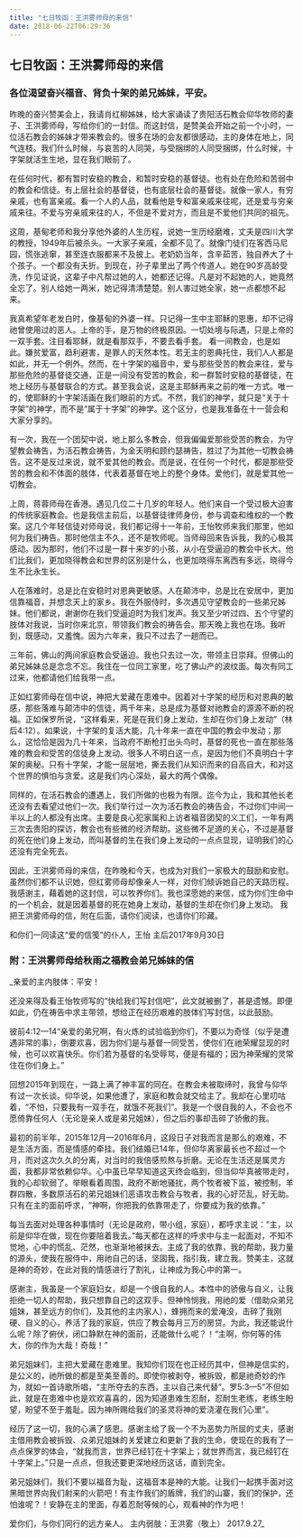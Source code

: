 ```yaml
---
title: "七日牧函：王洪雾师母的来信"
date: 2018-06-22T06:29:36
---
```


## 七日牧函：王洪雾师母的来信


### 各位渴望奋兴福音、背负十架的弟兄姊妹，平安。

   
昨晚的奋兴赞美会上，我请肖红柳姊妹，给大家诵读了贵阳活石教会仰华牧师的妻子、王洪雾师母，写给你们的一封信。而这封信，是赞美会开始之前一个小时，一位活石教会的姊妹才带来教会的。很多在场的会友都很感动，主的身体在地上，同气连枝。我们什么时候，与哀苦的人同哭，与受捆绑的人同受捆绑，什么时候，十字架就活生生地，显在我们眼前了。

在任何时代，都有暂时安稳的教会，和暂时安稳的基督徒。也有处在危险和苦弱中的教会和信徒。有上层社会的基督徒，也有底层社会的基督徒。就像一家人，有穷亲戚，也有富亲戚。看一个人的人品，就看他是专和富亲戚来往呢，还是爱与穷亲戚来往。不爱与穷亲戚来往的人，不但是不爱对方，而且是不爱他们共同的祖先。

这周，基甸老师和我分享他外婆的人生历程，说她一生历经磨难，丈夫是四川大学的教授，1949年后被杀头。一大家子亲戚，全都不见了。就像门徒们在客西马尼园，慌张逃窜，甚至连衣服都来不及披上。老奶奶当年，含辛茹苦，独自养大了十个孩子。一个都没有夭折。到现在，孙子辈里出了两个传道人。她在90岁高龄受洗，作见证说，这辈子中凡帮过她的人，她都还记得。凡是对不起她的人，她竟然全忘了。别人给她一两米，她记得清清楚楚。别人害过她全家，她一点都想不起来。

我真希望年老发白时，像基甸的外婆一样。只记得一生中主耶稣的恩惠，却不记得祂曾使用过的恶人。上帝的手，是万物的终极原因。一切处境与际遇，只是上帝的一双手套。注目看耶稣，就是看那双手，不要去看手套。
看一间教会，也是如此。嫌贫爱富，趋利避害，是罪人的天然本性。若无主的恩典托住，我们人人都是如此，并无一个例外。然而，在十字架的福音中，爱与那些受苦的教会来往，爱与那些危险的基督徒交通，正是一间没有受苦的教会，和一群暂时安稳的基督徒，在地上经历与基督联合的方式。甚至我会说，这是主耶稣再来之前的唯一方式。唯一的，使耶稣的十字架活画在我们眼前的方式。不然，我们的神学，就只是“关于十字架”的神学，而不是“属于十字架”的神学。这个区分，也是我准备在十一营会和大家分享的。

有一次，我在一个团契中说，地上那么多教会，但我偏偏爱那些受苦的教会，为守望教会祷告，为活石教会祷告，为金天明和顾约瑟祷告，胜过了为其他一切教会祷告。这不是反过来说，就不爱其他的教会。而是说，在任何一个时代，都是那些受苦的教会和不体面的肢体，代表着基督在地上的整个身体。爱他们，就是爱其他一切教会。

上周，蒋蓉师母在香港。遇见几位二十几岁的年轻人。他们来自一个受过极大迫害的传统家庭教会。也是我信主前后，以基督徒律师身份，参与调查和维权的一个教案。这几个年轻信徒对师母说，我们都记得十一年前，王怡牧师来我们那里，他如何为我们祷告。那时他信主不久，还不是牧师呢。当师母回来告诉我，我的心极其感动。因为那时，他们不过是一群十来岁的小孩，从小在受逼迫的教会中长大。他们比我们，更加晓得教会和世界的区别是什么，也更加晓得东离西有多远，晓得今生不比永生长。

人在落难时，总是比在安稳时对恩典更敏感。人在颠沛中，总是比在安居中，更加信靠福音，并想念天上的家乡。我在外服侍时，多次遇见守望教会的一些弟兄姊妹。他们都说，谢谢你在我们受逼迫时为我们发声。我又至少听过四、五个守望的肢体对我说，当时你来北京，带领我们教会的祷告会。那天晚上我也在场。我听到，既感动，又羞愧。因为六年来，我只不过去了一趟而已。

三年前，佛山的两间家庭教会受逼迫。我也只去过一次，带领主日崇拜。但佛山的弟兄姊妹总是念念不忘。我住在一位同工家里，吃了佛山产的波纹面。每次有同工过来，他都请他们给我带一点。

正如红雾师母在信中说，神把大爱藏在患难中。因着对十字架的经历和对恩典的敏感，那些落难与颠沛中的信徒，两千年来，总是成为基督对祂教会的源源不断的祝福。正如保罗所说，“这样看来，死是在我们身上发动，生却在你们身上发动”（林后4:12）。如果说，十字架的复活大能，几十年来一直在中国的教会中发动；那么，这恰恰是因为几十年来，当政府不断枪打出头鸟时，基督的死也一直在那些落难的教会和受苦的信徒身上发动。很多人不明白这一点，是因为他们不真明白十字架的奥秘。只有十字架，才能一层层地，撕去我们从知识而来的自高自大，和对这个世界的惧怕与贪爱。这是我们内心深处，最大的两个偶像。

同样的，在活石教会的遭遇上，我们所做的也极为有限。迄今为止，我和其他长老还没有去看望过他们一次。我们举行过一次为活石教会的祷告会，不过你们中间一半以上的人都没有出席。主要是良心犯家属和上访者福音团契的义工们，一年有两三次去贵阳的探访，教会也有些微的经济帮助。这些微不足道的关心，不过是基督的死在他们身上发动，而叫基督的生在我们身上发动的一点点显现，证明我们的心还没有完全死去。

因此，王洪雾师母的来信，在昨晚和今天，也成为对我们一家极大的鼓励和安慰。虽然你们都不认识她，但红雾师母却像亲人一样，对你们倾诉她自己的天路历程。我感谢主，藉着她的这封信，可以牧养你们。我也深愿她的来信，成为你们生命中的一个机会，就是因着基督的死在她身上发动，基督的生却在你们身上发动。
我把王洪雾师母的信，附在后面，请你们阅读，也请你们珍藏。

   和你们一同读这“爱的信笺”的仆人，王怡
主后2017年9月30日






### 附：王洪雾师母给秋雨之福教会弟兄姊妹的信


_亲爱的主内肢体：平安！


还没来得及看王怡牧师写的“快给我们写封信吧”，此文就被删了，甚是遗憾。即便如此，仍在祷告中求主带领，想给正在经历艰难的肢体们写封信，以此鼓励。

彼前4:12—14“亲爱的弟兄啊，有火炼的试验临到你们，不要以为奇怪（似乎是遭遇非常的事），倒要欢喜，因为你们是与基督一同受苦，使你们在祂荣耀显现的时候，也可以欢喜快乐。你们若为基督的名受辱骂，便是有福的；因为神荣耀的灵常住在你们身上。”

回想2015年到现在，一路上满了神丰富的同在。在教会未被取缔时，我曾与仰华有过一次长谈。仰华说，如果他遭了，家庭和教会就交给主了。我却在心里叨咕着，“不怕，只要我有一双手在，就饿不死我们”。我是一个很自我的人，不会也不愿倚靠任何人（无论是亲人或是弟兄姐妹），但之后的事却击碎了骄傲的我。

最初的前半年，2015年12月—2016年6月，这段日子对我而言是那么的艰难，不是生活方面，而是情感的牵挂。我们结婚已14年，但仰华离家最长也不超过一个月，而对这次久久的分离，对当时的我倍感煎熬与折磨。无论在生活还是属灵方面，我都非常依赖仰华。心中虽已早早知道这天终会临到，但当仰华真被带走时，我的心却软弱了。举眼看着周围，政府不断地骚扰，两个牧者被下监，被控制，羊群四散，多数原活石的弟兄姐妹们恶语攻击教会与牧者，我的心好茫乱，好无助。只有在主的面前呼求，“神啊，你把我的依靠带走了，你要成为我的依靠。”

每当去面对处理各种事情时（无论是政府，带小组，家庭），都呼求主说：“主，以前是仰华在做，现在你要陪着我去。”每天都在这样的呼求中与主一起面对，不知不觉地，心中的慌乱、茫然，也渐渐地被抹去。主成了我的依靠，我的帮助，我力量的源头，使我在服侍中，用祂自己的话，坚固我，指引我，建立我。赞美主，这就是神的奇妙，在此对我的情感进行了割礼，让神成为我心中的第一。

感谢主，我虽是一个家庭妇女，却是一个很自我的人。本性中的骄傲与自义，让我拒绝一切人的帮助，我只想靠自己的这双手。但神怜悯我，用祂的爱（借助众弟兄姐妹，甚至远方的你们，及其他的主内家人），蜂拥而来的爱淹没，击碎了我刚硬、自义的心，养活了我的家庭，供应了教会每月三万的房贷。为此，我还能说什么呢？除了俯伏，闭口静默在神的面前，还能做什么呢？！“主啊，你何等的伟大，你的作为大哉！奇哉！”

弟兄姐妹们，主把大爱藏在患难里。我知你们现在也正经历其中，但神是信实的，是公义的，祂所做的都是至美至善的。即使你被剥夺，被拆毁，都是祂奇妙的作为，就如一首诗歌所唱，“主所夺去的东西，主以自己来代替”。罗5:3—5“不但如此，就是在患难中也是欢欢喜喜的，因为知道患难生忍耐，忍耐生老练，老练生盼望，盼望不至于羞耻。因为神所赐给我们的圣灵将神的爱浇灌在我们心里”。

经历了这一切，我的心满了感恩。感谢主给了我一个不为恶势力所屈的丈夫，感谢主借用教会被拆毁、众弟兄姐妹的关爱建立和更新了我的生命，使现在的我有了一点点保罗的体会，“就我而言，世界已经钉在十字架上；就世界而言，我已经钉在十字架上。”只是一点点，但我还要更深地经历这话，直到完全。

弟兄姐妹们，我们不要以福音为耻，这福音本是神的大能。让我们一起携手面对这黑暗世界向我们射来的火箭吧！有主作我们的盾牌，我们的山寨，我们的保护，还怕谁呢？！安静在主的里面，存着忍耐等候的心，观看神的作为吧！



爱你们，与你们同行的远方亲人。
主内弱肢：王洪雾（敬上）
                                            2017.9.27_


























